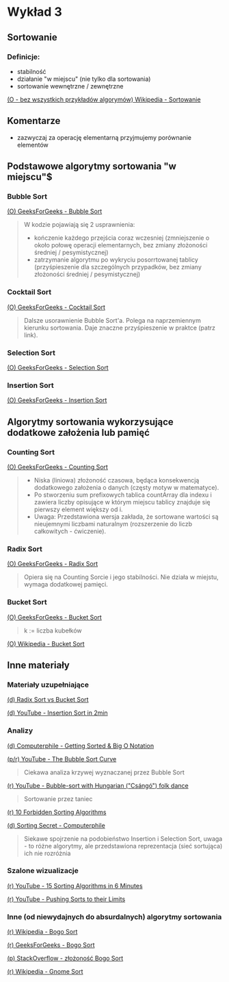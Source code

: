 # Wykład 3 


## Sortowanie

### Definicje:
- stabilność
- działanie "w miejscu" (nie tylko dla sortowania)
- sortowanie wewnętrzne / zewnętrzne

[(O - bez wszystkich przykładów algorymów) Wikipedia - Sortowanie](
https://pl.wikipedia.org/wiki/Sortowanie)

## Komentarze
- zazwyczaj za operację elementarną przyjmujemy porównanie elementów


## Podstawowe algorytmy sortowania "w miejscu"$

### Bubble Sort
[(O) GeeksForGeeks - Bubble Sort](https://www.geeksforgeeks.org/bubble-sort-algorithm/)
> W kodzie pojawiają się 2 usprawnienia: 
> - kończenie każdego przejścia coraz wczesniej (zmniejszenie o około połowę operacji elementarnych, bez zmiany złożoności średniej / pesymistycznej)
> - zatrzymanie algorytmu po wykryciu posorrtowanej tablicy (przyśpieszenie dla szczególnych przypadków, bez zmiany złożoności średniej / pesymistycznej)

### Cocktail Sort
[(O) GeeksForGeeks - Cocktail Sort](https://www.geeksforgeeks.org/cocktail-sort/)
> Dalsze usorawnienie Bubble Sort'a.
> Polega na naprzemiennym kierunku sortowania.
> Daje znaczne przyśpieszenie w praktce (patrz link).


### Selection Sort
[(O) GeeksForGeeks - Selection Sort](https://www.geeksforgeeks.org/selection-sort-algorithm-2/)

### Insertion Sort
[(O) GeeksForGeeks - Insertion Sort](https://www.geeksforgeeks.org/insertion-sort-algorithm/)


## Algorytmy sortowania wykorzysujące dodatkowe założenia lub pamięć

### Counting Sort
[(O) GeeksForGeeks - Counting Sort](https://www.geeksforgeeks.org/counting-sort/)
> - Niska (liniowa) złożoność czasowa, będąca konsekwencją dodatkowego założenia o danych (częsty motyw w matematyce).
> - Po stworzeniu sum prefixowych tablica countArray dla indexu i zawiera liczby opisujące w którym miejscu tablicy znajduje się pierwszy element większy od i.
> - Uwaga: Przedstawiona wersja zakłada, że sortowane wartości są nieujemnymi liczbami naturalnym (rozszerzenie do liczb całkowitych - ćwiczenie). 

### Radix Sort
[(O) GeeksForGeeks - Radix Sort](https://www.geeksforgeeks.org/radix-sort/)
> Opiera się na Counting Sorcie i jego stabilności.
> Nie działa w miejstu, wymaga dodatkowej pamięci.


### Bucket Sort
[(O)  GeeksForGeeks - Bucket Sort](https://www.geeksforgeeks.org/bucket-sort-2/)
> k := liczba kubełków

[(O) Wikipedia - Bucket Sort](https://pl.wikipedia.org/wiki/Sortowanie_kube%C5%82kowe)


## Inne materiały

### Materiały uzupełniające

[(d) Radix Sort vs Bucket Sort](https://www.geeksforgeeks.org/radix-sort-vs-bucket-sort/?ref=lbp)

[(d) YouTube - Insertion Sort in 2min](https://www.youtube.com/watch?v=JU767SDMDvA)

### Analizy

[(d) Computerphile - Getting Sorted & Big O Notation](https://www.youtube.com/watch?v=kgBjXUE_Nwc)

[(p/r) YouTube - The Bubble Sort Curve](https://www.youtube.com/watch?v=Gm8v_MR7TGk)
> Ciekawa analiza krzywej wyznaczanej przez Bubble Sort

[(r) YouTube - Bubble-sort with Hungarian ("Csángó") folk dance](
https://www.youtube.com/watch?v=lyZQPjUT5B4)
> Sortowanie przez taniec

[(r) 10 Forbidden Sorting Algorithms](https://www.youtube.com/watch?v=ktgxMtWMflU)

[(d) Sorting Secret - Computerphile](https://www.youtube.com/watch?v=pcJHkWwjNl4)
> Siekawe spojrzenie na podobieństwo Insertion i Selection Sort, uwaga - to różne algorytmy, ale przedstawiona reprezentacja (sieć sortująca) ich nie rozróżnia

### Szalone wizualizacje

[(r) YouTube - 15 Sorting Algorithms in 6 Minutes](https://www.youtube.com/watch?v=kPRA0W1kECg)

[(r) YouTube - Pushing Sorts to their Limits](https://www.youtube.com/watch?v=8MsTNqK3o_w)


### Inne (od niewydajnych do absurdalnych) algorytmy sortowania

[(r) Wikipedia - Bogo Sort](https://pl.wikipedia.org/wiki/Bogosort)

[(r) GeeksForGeeks - Bogo Sort](https://www.geeksforgeeks.org/bogosort-permutation-sort/)

[(p) StackOverflow - złożoność Bogo Sort](https://stackoverflow.com/questions/19879556/what-is-the-average-time-complexity-of-bogosort)

[(r) Wikipedia - Gnome Sort](https://pl.wikipedia.org/wiki/Sortowanie_gnoma)



<!--
https://www.semanticscholar.org/paper/Sorting-the-Slow-Way%3A-An-Analysis-of-Perversely-Gruber-Holzer/a69e045125bdf7c017d3f84a68c0df4688298059?p2df

https://math.uni.wroc.pl/~jagiella/p2python/skrypt_html/wyklad1.html

https://www.lucc.pl/inf/egzamin_inzynierski/kierunkowe/[K][5]%20Ocena%20zlozonosci%20algorytmow/tekst/1.pdf -->




